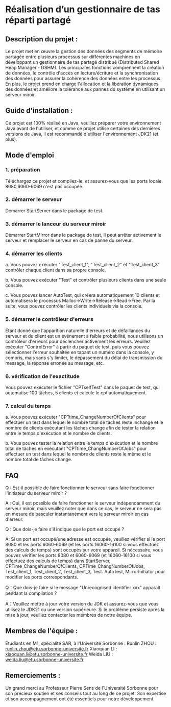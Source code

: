 # Réalisation d’un gestionnaire de tas réparti partagé

## Description du projet :
Le projet met en œuvre la gestion des données des segments de mémoire partagée entre plusieurs processus sur différentes machines en développant un gestionnaire de tas partagé distribué (Distributed Shared Heap Manager - DSHM). Les principales fonctions comprennent la création de données, le contrôle d'accès en lecture/écriture et la synchronisation des données pour assurer la cohérence des données entre les processus. En plus, le projet prend en charge l'allocation et la libération dynamiques des données et améliore la tolérance aux pannes du système en utilisant un serveur miroir.

## Guide d'installation :
Ce projet est 100% réalisé en Java, veuillez préparer votre environnement Java avant de l'utiliser, et comme ce projet utilise certaines des dernières versions de Java, il est recommandé d'utiliser l'environnement JDK21 (et plus).

## Mode d'emploi
### 1. préparation
Téléchargez ce projet et compilez-le, et assurez-vous que les ports locale 8080,6060-6069 n'est pas occupée.
### 2. démarrer le serveur
Démarrer StartServer dans le package de test.
### 3. démarrer le lanceur du serveur miroir
Démarrer StartMirror dans le package de test, Il peut arrêter activement le serveur et remplacer le serveur en cas de panne du serveur.
### 4. démarrer les clients
a. Vous pouvez exécuter "Test_client_1", "Test_client_2" et "Test_client_3" contrôler chaque client dans sa propre console.

b. Vous pouvez exécuter "Test" et contrôler plusieurs clients dans une seule console.

c. Vous pouvez lancer AutoTest, qui créera automatiquement 10 clients et automatisera le processus Malloc->Write->Release->Read->Free. Par la suite, vous pouvez contrôler les clients individuels via la console.
### 5. démarrer le contrôleur d'erreurs
Étant donné que l'apparition naturelle d'erreurs et de défaillances du serveur et du client est un événement à faible probabilité, nous utilisons un contrôleur d'erreurs pour déclencher activement les erreurs. Veuillez exécuter "ControlError" à partir du paquet de test, puis vous pouvez sélectionner l'erreur souhaitée en tapant un numéro dans la console, y compris, mais sans s'y limiter, le dépassement du délai de transmission du message, la réponse erronée au message, etc.
### 6. vérification de l'exactitude
Vous pouvez exécuter le fichier "CPTselfTest" dans le paquet de test, qui automatise 100 tâches, 5 clients et calcule le cpt automatiquement.
### 7. calcul du temps
a. Vous pouvez exécuter "CPTtime_ChangeNumberOfClients" pour effectuer un test dans lequel le nombre total de tâches reste inchangé et le nombre de clients exécutant les tâches change afin de tester la relation entre le temps d'exécution et le nombre de clients.

b. Vous pouvez tester la relation entre le temps d'exécution et le nombre total de tâches en exécutant "CPTtime_ChangNumberOfJobs" pour effectuer un test dans lequel le nombre de clients reste le même et le nombre total de tâches change.

## FAQ
Q : Est-il possible de faire fonctionner le serveur sans faire fonctionner l'initiateur du serveur miroir ?

A : Oui, il est possible de faire fonctionner le serveur indépendamment du serveur miroir, mais veuillez noter que dans ce cas, le serveur ne sera pas en mesure de basculer instantanément vers le serveur miroir en cas d'erreur.

Q : Que dois-je faire s'il indique que le port est occupé ?

A: Si un port est occupé/une adresse est occupée, veuillez vérifier si le port 8080 et les ports 6060-6069 (et les ports 16060-16100 si vous effectuez des calculs de temps) sont occupés sur votre appareil. Si nécessaire, vous pouvez vérifier les ports 8080 et 6060-6069 (et 16060-16100 si vous effectuez des calculs de temps) dans StartServer, CPTime_ChangeNumberOfClients, CPTime_ChangNumberOfJobs, Test_client_1, Test_client_2, Test_client_3, Test. AutoTest, MirrorInitiator pour modifier les ports correspondants.

Q：Que dois-je faire si le message "Unrecognised identifier xxx" apparaît pendant la compilation ?

A：Veuillez mettre à jour votre version du JDK et assurez-vous que vous utilisez le JDK21 ou une version supérieure. Si le problème persiste après la mise à jour, veuillez contacter les membres de notre équipe.

## Membres de l'équipe :
Étudiants en M1, spécialité SAR, à l'Université Sorbonne :
Runlin ZHOU : runlin.zhou@etu.sorbonne-universite.fr
Xiaoquan LI : xiaoquan.li@etu.sorbonne-universite.fr
Weida LIU : weida.liu@etu.sorbonne-universite.fr


## Remerciements :
Un grand merci au Professeur Pierre Sens de l'Université Sorbonne pour son précieux soutien et ses conseils tout au long de ce projet. Son expertise et son accompagnement ont été essentiels pour notre développement.
